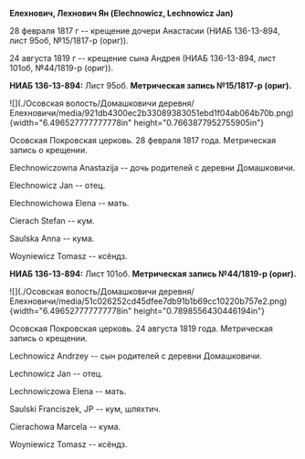 **Елехнович, Лехнович Ян (Elechnowicz, Lechnowicz Jan)**

28 февраля 1817 г -- крещение дочери Анастасии (НИАБ 136-13-894, лист
95об, №15/1817-р (ориг)).

24 августа 1819 г -- крещение сына Андрея (НИАБ 136-13-894, лист 101об,
№44/1819-р (ориг)).

**НИАБ 136-13-894:** Лист 95об. **Метрическая запись №15/1817-р
(ориг).**

![](./Осовская волость/Домашковичи деревня/Елехновичи/media/921db4300ec2b33089383051ebd1f04ab064b70b.png){width="6.496527777777778in"
height="0.7663877952755905in"}

Осовская Покровская церковь. 28 февраля 1817 года. Метрическая запись о
крещении.

Elechnowiczowna Anastazija -- дочь родителей с деревни Домашковичи.

Elechnowicz Jan -- отец.

Elechnowichowa Elena -- мать.

Cierach Stefan -- кум.

Saulska Anna -- кума.

Woyniewicz Tomasz -- ксёндз.

**НИАБ 136-13-894:** Лист 101об. **Метрическая запись №44/1819-р
(ориг).**

![](./Осовская волость/Домашковичи деревня/Елехновичи/media/51c026252cd45dfee7db91b1b69cc10220b757e2.png){width="6.496527777777778in"
height="0.7898556430446194in"}

Осовская Покровская церковь. 24 августа 1819 года. Метрическая запись о
крещении.

Lechnowicz Andrzey -- сын родителей с деревни Домашковичи.

Lechnowicz Jan -- отец.

Lechnowiczowa Elena -- мать.

Saulski Franciszek, JP -- кум, шляхтич.

Cierachowa Marcela -- кума.

Woyniewicz Tomasz -- ксёндз.
